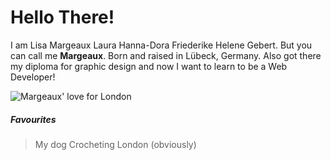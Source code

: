 # Hello There!
I am Lisa Margeaux Laura Hanna-Dora Friederike Helene Gebert. But you can call me **Margeaux**.
Born and raised in Lübeck, Germany. Also got there my diploma for graphic design and now I want to learn to be a Web Developer!

![Margeaux' love for London](https://images.unsplash.com/photo-1513635269975-59663e0ac1ad?q=80&w=1740&auto=format&fit=crop&ixlib=rb-4.0.3&ixid=M3wxMjA3fDB8MHxwaG90by1wYWdlfHx8fGVufDB8fHx8fA%3D%3D)

##### Favourites
> My dog
>  Crocheting
> London (obviously)
